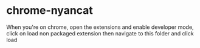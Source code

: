 # chrome-nyancat

When you're on chrome, open the extensions and enable developer mode, click on load non packaged extension then navigate to this folder 
and click load 
